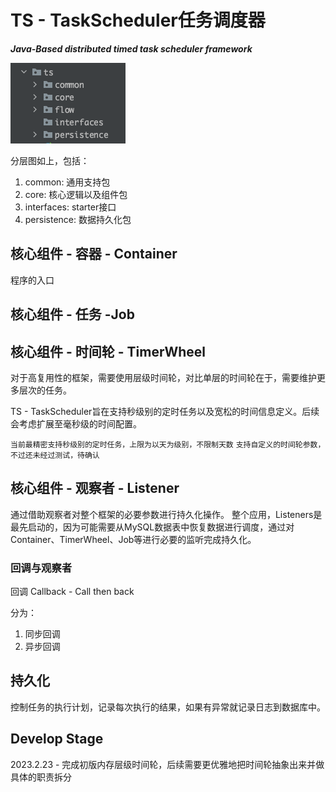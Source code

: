 # TS - TaskScheduler任务调度器

**_Java-Based distributed timed task scheduler framework_**

![img.png](img.png)

分层图如上，包括：
1. common: 通用支持包
2. core: 核心逻辑以及组件包
3. interfaces: starter接口
4. persistence: 数据持久化包

## 核心组件 - 容器 - Container

程序的入口

## 核心组件 - 任务 -Job


## 核心组件 - 时间轮 - TimerWheel

对于高复用性的框架，需要使用层级时间轮，对比单层的时间轮在于，需要维护更多层次的任务。

TS - TaskScheduler旨在支持秒级别的定时任务以及宽松的时间信息定义。后续会考虑扩展至毫秒级的时间配置。

`当前最精密支持秒级别的定时任务，上限为以天为级别，不限制天数`
`支持自定义的时间轮参数，不过还未经过测试，待确认`

## 核心组件 - 观察者 - Listener

通过借助观察者对整个框架的必要参数进行持久化操作。
整个应用，Listeners是最先启动的，因为可能需要从MySQL数据表中恢复数据进行调度，通过对
Container、TimerWheel、Job等进行必要的监听完成持久化。

### 回调与观察者
回调 Callback - Call then back

分为：
1. 同步回调
2. 异步回调

## 持久化

控制任务的执行计划，记录每次执行的结果，如果有异常就记录日志到数据库中。



## Develop Stage
2023.2.23 - 完成初版内存层级时间轮，后续需要更优雅地把时间轮抽象出来并做具体的职责拆分

